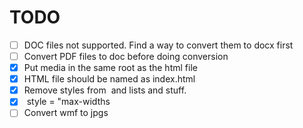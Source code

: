 # TODO

- [ ] DOC files not supported. Find a way to convert them to docx first
- [ ] Convert PDF files to doc before doing conversion
- [x] Put media in the same root as the html file
- [x] HTML file should be named as index.html
- [x] Remove styles from <img> and lists and stuff.
- [x] <img> style = "max-widths
- [ ] Convert wmf to jpgs
